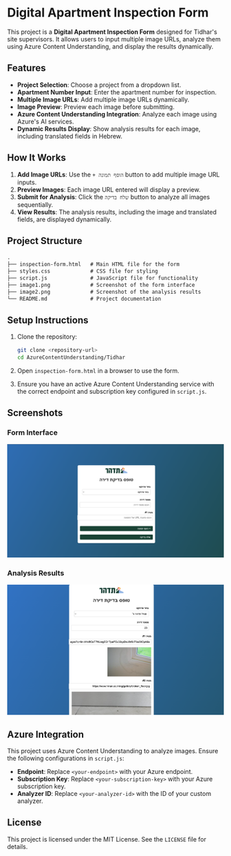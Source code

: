 # Digital Apartment Inspection Form

This project is a **Digital Apartment Inspection Form** designed for Tidhar's site supervisors. It allows users to input multiple image URLs, analyze them using Azure Content Understanding, and display the results dynamically.

## Features

- **Project Selection**: Choose a project from a dropdown list.
- **Apartment Number Input**: Enter the apartment number for inspection.
- **Multiple Image URLs**: Add multiple image URLs dynamically.
- **Image Preview**: Preview each image before submitting.
- **Azure Content Understanding Integration**: Analyze each image using Azure's AI services.
- **Dynamic Results Display**: Show analysis results for each image, including translated fields in Hebrew.

## How It Works

1. **Add Image URLs**: Use the `+ הוסף תמונה` button to add multiple image URL inputs.
2. **Preview Images**: Each image URL entered will display a preview.
3. **Submit for Analysis**: Click the `שלח בדיקה` button to analyze all images sequentially.
4. **View Results**: The analysis results, including the image and translated fields, are displayed dynamically.

## Project Structure

```
.
├── inspection-form.html   # Main HTML file for the form
├── styles.css             # CSS file for styling
├── script.js              # JavaScript file for functionality
├── image1.png             # Screenshot of the form interface
├── image2.png             # Screenshot of the analysis results
└── README.md              # Project documentation
```

## Setup Instructions

1. Clone the repository:
   ```bash
   git clone <repository-url>
   cd AzureContentUnderstanding/Tidhar
   ```

2. Open `inspection-form.html` in a browser to use the form.

3. Ensure you have an active Azure Content Understanding service with the correct endpoint and subscription key configured in `script.js`.

## Screenshots

### Form Interface
![Form Interface](./image1.png)

### Analysis Results
![Analysis Results](./image2.png)

## Azure Integration

This project uses Azure Content Understanding to analyze images. Ensure the following configurations in `script.js`:

- **Endpoint**: Replace `<your-endpoint>` with your Azure endpoint.
- **Subscription Key**: Replace `<your-subscription-key>` with your Azure subscription key.
- **Analyzer ID**: Replace `<your-analyzer-id>` with the ID of your custom analyzer.

## License

This project is licensed under the MIT License. See the `LICENSE` file for details.